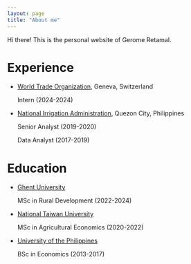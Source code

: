 ```yaml
---
layout: page
title: "About me"
---
```


Hi there! This is the personal website of Gerome Retamal.

# Experience
* [World Trade Organization](https://www.wto.org/index.htm), Geneva, Switzerland
  
  Intern (2024-2024)
  
* [National Irrigation Administration](https://www.nia.gov.ph/), Quezon City, Philippines
  
  Senior Analyst (2019-2020)
  
  Data Analyst (2017-2019)
  
# Education
* [Ghent University](https://www.imrd.ugent.be/programme)

  MSc in Rural Development (2022-2024)

* [National Taiwan University](https://www.agec.ntu.edu.tw/en/inter/inter1)

  MSc in Agricultural Economics (2020-2022)

* [University of the Philippines](https://cem.uplb.edu.ph/acad-programs/bachelor-of-science-in-economics/)

  BSc in Economics (2013-2017)

